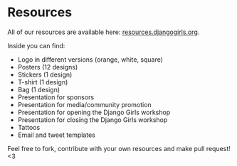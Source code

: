 # Resources

All of our resources are available here: [resources.djangogirls.org](http://resources.djangogirls.org/).

Inside you can find:
- Logo in different versions (orange, white, square)
- Posters (12 designs)
- Stickers (1 design)
- T-shirt (1 design)
- Bag (1 design)
- Presentation for sponsors
- Presentation for media/community promotion
- Presentation for opening the Django Girls workshop
- Presentation for closing the Django Girls workshop
- Tattoos
- Email and tweet templates

Feel free to fork, contribute with your own resources and make pull request! <3
